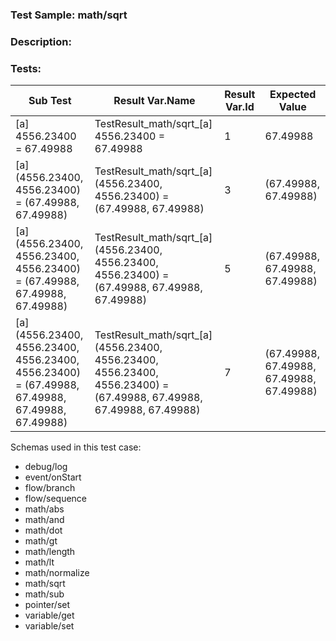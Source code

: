 ### **Test Sample:** math/sqrt
### **Description:** 

### Tests:
| Sub Test | Result Var.Name | Result Var.Id | Expected Value
| ----------- | ----------- | ----------- |----------- |
| [a] 4556.23400 = 67.49988 | TestResult_math/sqrt_[a] 4556.23400 = 67.49988 | 1 | 67.49988
| [a] (4556.23400, 4556.23400) = (67.49988, 67.49988) | TestResult_math/sqrt_[a] (4556.23400, 4556.23400) = (67.49988, 67.49988) | 3 | (67.49988, 67.49988)
| [a] (4556.23400, 4556.23400, 4556.23400) = (67.49988, 67.49988, 67.49988) | TestResult_math/sqrt_[a] (4556.23400, 4556.23400, 4556.23400) = (67.49988, 67.49988, 67.49988) | 5 | (67.49988, 67.49988, 67.49988)
| [a] (4556.23400, 4556.23400, 4556.23400, 4556.23400) = (67.49988, 67.49988, 67.49988, 67.49988) | TestResult_math/sqrt_[a] (4556.23400, 4556.23400, 4556.23400, 4556.23400) = (67.49988, 67.49988, 67.49988, 67.49988) | 7 | (67.49988, 67.49988, 67.49988, 67.49988)

Schemas used in this test case:
- debug/log
- event/onStart
- flow/branch
- flow/sequence
- math/abs
- math/and
- math/dot
- math/gt
- math/length
- math/lt
- math/normalize
- math/sqrt
- math/sub
- pointer/set
- variable/get
- variable/set
